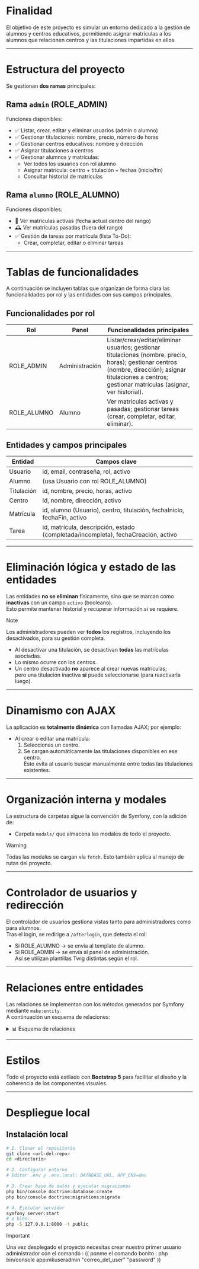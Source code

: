# Finalidad  
El objetivo de este proyecto es simular un entorno dedicado a la gestión de alumnos y centros educativos, permitiendo asignar matrículas a los alumnos que relacionen centros y las titulaciones impartidas en ellos.

---

# Estructura del proyecto  

Se gestionan **dos ramas** principales:

## Rama `admin` (ROLE_ADMIN)  
Funciones disponibles:  
- ✅ Listar, crear, editar y eliminar usuarios (admin o alumno)  
- ✅ Gestionar titulaciones: nombre, precio, número de horas  
- ✅ Gestionar centros educativos: nombre y dirección  
- ✅ Asignar titulaciones a centros  
- ✅ Gestionar alumnos y matrículas:  
  - Ver todos los usuarios con rol alumno  
  - Asignar matrícula: centro + titulación + fechas (inicio/fin)  
  - Consultar historial de matrículas  

## Rama `alumno` (ROLE_ALUMNO)  
Funciones disponibles:  
- 📄 Ver matrículas activas (fecha actual dentro del rango)  
- 🕰️ Ver matrículas pasadas (fuera del rango)  
- ✅ Gestión de tareas por matrícula (lista To-Do):  
  - Crear, completar, editar o eliminar tareas  

---

# Tablas de funcionalidades  

A continuación se incluyen tablas que organizan de forma clara las funcionalidades por rol y las entidades con sus campos principales.

## Funcionalidades por rol

| Rol         | Panel             | Funcionalidades principales                                                                                                                                    |
|-------------|-------------------|----------------------------------------------------------------------------------------------------------------------------------------------------------------|
| ROLE_ADMIN  | Administración    | Listar/crear/editar/eliminar usuarios; gestionar titulaciones (nombre, precio, horas); gestionar centros (nombre, dirección); asignar titulaciones a centros; gestionar matrículas (asignar, ver historial). |
| ROLE_ALUMNO | Alumno            | Ver matrículas activas y pasadas; gestionar tareas (crear, completar, editar, eliminar).                                                                        |

## Entidades y campos principales

| Entidad     | Campos clave                                                                      |
|-------------|-----------------------------------------------------------------------------------|
| Usuario     | id, email, contraseña, rol, activo                                                |
| Alumno      | (usa Usuario con rol ROLE_ALUMNO)                                                 |
| Titulación  | id, nombre, precio, horas, activo                                                 |
| Centro      | id, nombre, dirección, activo                                                     |
| Matrícula   | id, alumno (Usuario), centro, titulación, fechaInicio, fechaFin, activo           |
| Tarea       | id, matrícula, descripción, estado (completada/incompleta), fechaCreación, activo  |

---

# Eliminación lógica y estado de las entidades  

Las entidades **no se eliminan** físicamente, sino que se marcan como **inactivas** con un campo `activo` (booleano).  
Esto permite mantener historial y recuperar información si se requiere.

> [!NOTE]  
> Los administradores pueden ver **todos** los registros, incluyendo los desactivados, para su gestión completa.

- Al desactivar una titulación, se desactivan **todas** las matrículas asociadas.  
- Lo mismo ocurre con los centros.  
- Un centro desactivado **no** aparece al crear nuevas matrículas;  
  pero una titulación inactiva **sí** puede seleccionarse (para reactivarla luego).

---

# Dinamismo con AJAX  

La aplicación es **totalmente dinámica** con llamadas AJAX; por ejemplo:  
- Al crear o editar una matrícula:  
  1. Seleccionas un centro.  
  2. Se cargan automáticamente las titulaciones disponibles en ese centro.  
Esto evita al usuario buscar manualmente entre todas las titulaciones existentes.

---

# Organización interna y modales  

La estructura de carpetas sigue la convención de Symfony, con la adición de:  
- Carpeta `modals/` que almacena las modales de todo el proyecto.

> [!WARNING]  
> Todas las modales se cargan vía `fetch`. Esto también aplica al manejo de rutas del proyecto.

---

# Controlador de usuarios y redirección  

El controlador de usuarios gestiona vistas tanto para administradores como para alumnos.  
Tras el login, se redirige a `/afterlogin`, que detecta el rol:  
- Si ROLE_ALUMNO → se envía al template de alumno.  
- Si ROLE_ADMIN → se envía al panel de administración.  
Así se utilizan plantillas Twig distintas según el rol.

---

# Relaciones entre entidades  

Las relaciones se implementan con los métodos generados por Symfony mediante `make:entity`.  
A continuación un esquema de relaciones:

<details>
<summary>📊 Esquema de relaciones</summary>

- **Usuario/Alumno** 1––* **Matrícula** *––1 **Centro**  
- **Usuario/Alumno** 1––* **Matrícula** *––1 **Titulación**  
- **Matrícula** 1––* **Tarea**

</details>

---

# Estilos  

Todo el proyecto está estilado con **Bootstrap 5** para facilitar el diseño y la coherencia de los componentes visuales.

---

# Despliegue local  

## Instalación local

```bash
# 1. Clonar el repositorio
git clone <url-del-repo>
cd <directorio>

# 2. Configurar entorno
# Editar .env y .env.local: DATABASE_URL, APP_ENV=dev

# 3. Crear base de datos y ejecutar migraciones
php bin/console doctrine:database:create
php bin/console doctrine:migrations:migrate

# 4. Ejecutar servidor
symfony server:start
# o bien:
php -S 127.0.0.1:8000 -t public
```

> [!IMPORTANT]
> Una vez desplegado el proyecto necesitas crear nuestro primer usuario administrador con el comando : (( ponme el comando bonito : php bin/console app:mkuseradmin "correo_del_user" "password" ))
